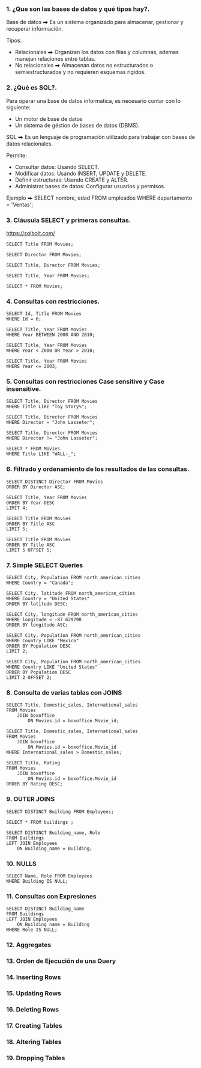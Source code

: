 ### 1. ¿Que son las bases de datos y qué tipos hay?.

Base de datos ⮕ Es un sistema organizado para almacenar, gestionar y recuperar información.

Tipos:

- Relacionales ⮕ Organizan los datos con filas y columnas, ademas manejan relaciones entre tablas.
- No relacionales ⮕ Almacenan datos no estructurados o semiestructurados y no requieren esquemas rigidos.

### 2. ¿Qué es SQL?.

Para operar una base de datos informatica, es necesario contar con lo siguiente:

- Un motor de base de datos
- Un sistema de géstion de bases de datos (DBMS).

SQL ⮕ Es un lenguaje de programación utilizado para trabajar con bases de datos relacionales.

Permite:

- Consultar datos: Usando SELECT.
- Modificar datos: Usando INSERT, UPDATE y DELETE.
- Definir estructuras: Usando CREATE y ALTER.
- Administrar bases de datos: Configurar usuarios y permisos.

Ejemplo ⮕ SELECT nombre, edad FROM empleados WHERE departamento = 'Ventas';

### 3. Cláusula SELECT y primeras consultas.

https://sqlbolt.com/

    SELECT Title FROM Movies;

    SELECT Director FROM Movies;

    SELECT Title, Director FROM Movies;

    SELECT Title, Year FROM Movies;

    SELECT * FROM Movies;

### 4. Consultas con restricciones.

    SELECT Id, Title FROM Movies
    WHERE Id = 6;

    SELECT Title, Year FROM Movies
    WHERE Year BETWEEN 2000 AND 2010;

    SELECT Title, Year FROM Movies
    WHERE Year < 2000 OR Year > 2010;

    SELECT Title, Year FROM Movies
    WHERE Year <= 2003;

### 5. Consultas con restricciones Case sensitive y Case insensitive.

    SELECT Title, Director FROM Movies
    WHERE Title LIKE "Toy Story%";

    SELECT Title, Director FROM Movies
    WHERE Director = "John Lasseter";

    SELECT Title, Director FROM Movies
    WHERE Director != "John Lasseter";

    SELECT * FROM Movies
    WHERE Title LIKE "WALL-_";

### 6. Filtrado y ordenamiento de los resultados de las consultas.

    SELECT DISTINCT Director FROM Movies
    ORDER BY Director ASC;

    SELECT Title, Year FROM Movies
    ORDER BY Year DESC
    LIMIT 4;

    SELECT Title FROM Movies
    ORDER BY Title ASC
    LIMIT 5;

    SELECT Title FROM Movies
    ORDER BY Title ASC
    LIMIT 5 OFFSET 5;

### 7. Simple SELECT Queries

    SELECT City, Population FROM north_american_cities
    WHERE Country = "Canada";

    SELECT City, latitude FROM north_american_cities
    WHERE Country = "United States"
    ORDER BY latitude DESC;

    SELECT City, longitude FROM north_american_cities
    WHERE longitude < -87.629798
    ORDER BY longitude ASC;

    SELECT City, Population FROM north_american_cities
    WHERE Country LIKE "Mexico"
    ORDER BY Population DESC
    LIMIT 2;

    SELECT City, Population FROM north_american_cities
    WHERE Country LIKE "United States"
    ORDER BY Population DESC
    LIMIT 2 OFFSET 2;

### 8. Consulta de varias tablas con JOINS

    SELECT Title, Domestic_sales, International_sales
    FROM Movies
        JOIN boxoffice
            ON Movies.id = boxoffice.Movie_id;

    SELECT Title, Domestic_sales, International_sales
    FROM Movies
        JOIN boxoffice
            ON Movies.id = boxoffice.Movie_id
    WHERE International_sales > Domestic_sales;

    SELECT Title, Rating
    FROM Movies
        JOIN boxoffice
            ON Movies.id = boxoffice.Movie_id
    ORDER BY Rating DESC;

### 9. OUTER JOINS

    SELECT DISTINCT Building FROM Employees;

    SELECT * FROM buildings ;

    SELECT DISTINCT Building_name, Role
    FROM Buildings
    LEFT JOIN Employees
        ON Building_name = Building;

### 10. NULLS

    SELECT Name, Role FROM Employees
    WHERE Building IS NULL;

### 11. Consultas con Expresiones

    SELECT DISTINCT Building_name
    FROM Buildings
    LEFT JOIN Employees
        ON Building_name = Building
    WHERE Role IS NULL;

### 12. Aggregates

### 13. Orden de Ejecución de una Query

### 14. Inserting Rows

### 15. Updating Rows

### 16. Deleting Rows

### 17. Creating Tables

### 18. Altering Tables

### 19. Dropping Tables

